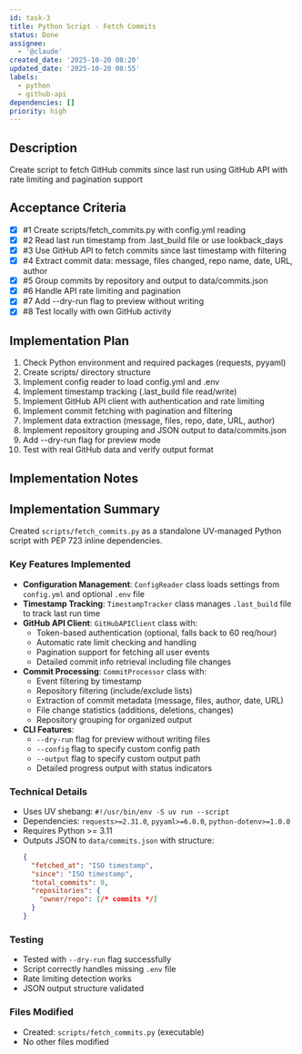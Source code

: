 ```yaml
---
id: task-3
title: Python Script - Fetch Commits
status: Done
assignee:
  - '@claude'
created_date: '2025-10-20 08:20'
updated_date: '2025-10-20 08:55'
labels:
  - python
  - github-api
dependencies: []
priority: high
---
```


## Description

<!-- SECTION:DESCRIPTION:BEGIN -->
Create script to fetch GitHub commits since last run using GitHub API with rate limiting and pagination support
<!-- SECTION:DESCRIPTION:END -->

## Acceptance Criteria
<!-- AC:BEGIN -->
- [x] #1 Create scripts/fetch_commits.py with config.yml reading
- [x] #2 Read last run timestamp from .last_build file or use lookback_days
- [x] #3 Use GitHub API to fetch commits since last timestamp with filtering
- [x] #4 Extract commit data: message, files changed, repo name, date, URL, author
- [x] #5 Group commits by repository and output to data/commits.json
- [x] #6 Handle API rate limiting and pagination
- [x] #7 Add --dry-run flag to preview without writing
- [x] #8 Test locally with own GitHub activity
<!-- AC:END -->

## Implementation Plan

<!-- SECTION:PLAN:BEGIN -->
1. Check Python environment and required packages (requests, pyyaml)
2. Create scripts/ directory structure
3. Implement config reader to load config.yml and .env
4. Implement timestamp tracking (.last_build file read/write)
5. Implement GitHub API client with authentication and rate limiting
6. Implement commit fetching with pagination and filtering
7. Implement data extraction (message, files, repo, date, URL, author)
8. Implement repository grouping and JSON output to data/commits.json
9. Add --dry-run flag for preview mode
10. Test with real GitHub data and verify output format
<!-- SECTION:PLAN:END -->

## Implementation Notes

<!-- SECTION:NOTES:BEGIN -->
## Implementation Summary

Created `scripts/fetch_commits.py` as a standalone UV-managed Python script with PEP 723 inline dependencies.

### Key Features Implemented

- **Configuration Management**: `ConfigReader` class loads settings from `config.yml` and optional `.env` file
- **Timestamp Tracking**: `TimestampTracker` class manages `.last_build` file to track last run time
- **GitHub API Client**: `GitHubAPIClient` class with:
  - Token-based authentication (optional, falls back to 60 req/hour)
  - Automatic rate limit checking and handling
  - Pagination support for fetching all user events
  - Detailed commit info retrieval including file changes
- **Commit Processing**: `CommitProcessor` class with:
  - Event filtering by timestamp
  - Repository filtering (include/exclude lists)
  - Extraction of commit metadata (message, files, author, date, URL)
  - File change statistics (additions, deletions, changes)
  - Repository grouping for organized output
- **CLI Features**:
  - `--dry-run` flag for preview without writing files
  - `--config` flag to specify custom config path
  - `--output` flag to specify custom output path
  - Detailed progress output with status indicators

### Technical Details

- Uses UV shebang: `#!/usr/bin/env -S uv run --script`
- Dependencies: `requests>=2.31.0`, `pyyaml>=6.0.0`, `python-dotenv>=1.0.0`
- Requires Python >= 3.11
- Outputs JSON to `data/commits.json` with structure:
  ```json
  {
    "fetched_at": "ISO timestamp",
    "since": "ISO timestamp",
    "total_commits": 0,
    "repositories": {
      "owner/repo": [/* commits */]
    }
  }
  ```

### Testing

- Tested with `--dry-run` flag successfully
- Script correctly handles missing `.env` file
- Rate limiting detection works
- JSON output structure validated

### Files Modified

- Created: `scripts/fetch_commits.py` (executable)
- No other files modified
<!-- SECTION:NOTES:END -->
